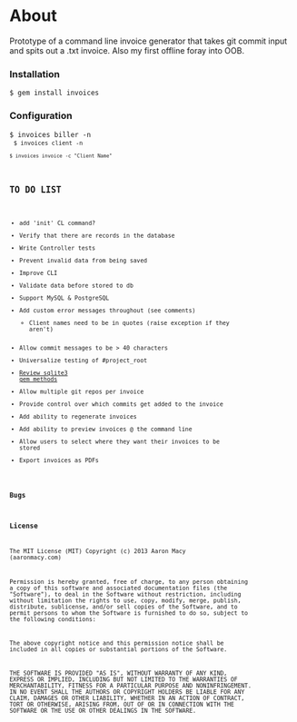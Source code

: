 # About
Prototype of a command line invoice generator that takes git commit input and spits out a .txt invoice. Also my first offline foray into OOB.

### Installation
<code>$ gem install invoices</code>

### Configuration
<code>$ invoices biller -n<br />
<code>$ invoices client -n<br />
<code>$ invoices invoice -c "Client Name"</code>

## TO DO LIST
- add 'init' CL command?
- Verify that there are records in the database
- Write Controller tests
- Prevent invalid data from being saved
- Improve CLI
- Validate data before stored to db
- Support MySQL & PostgreSQL
- Add custom error messages throughout (see comments)
  - Client names need to be in quotes (raise exception if they aren't)
- Allow commit messages to be > 40 characters
- Universalize testing of #project_root
- [Review sqlite3 gem methods](http://sqlite-ruby.rubyforge.org/sqlite3/)
- Allow multiple git repos per invoice
- Provide control over which commits get added to the invoice
- Add ability to regenerate invoices
- Add ability to preview invoices @ the command line
- Allow users to select where they want their invoices to be stored
- Export invoices as PDFs

### Bugs

### License
The MIT License (MIT)
Copyright (c) 2013 Aaron Macy (aaronmacy.com)

Permission is hereby granted, free of charge, to any person obtaining a copy of this software and associated documentation files (the "Software"), to deal in the Software without restriction, including without limitation the rights to use, copy, modify, merge, publish, distribute, sublicense, and/or sell copies of the Software, and to permit persons to whom the Software is furnished to do so, subject to the following conditions:

The above copyright notice and this permission notice shall be included in all copies or substantial portions of the Software.

THE SOFTWARE IS PROVIDED "AS IS", WITHOUT WARRANTY OF ANY KIND, EXPRESS OR IMPLIED, INCLUDING BUT NOT LIMITED TO THE WARRANTIES OF MERCHANTABILITY, FITNESS FOR A PARTICULAR PURPOSE AND NONINFRINGEMENT. IN NO EVENT SHALL THE AUTHORS OR COPYRIGHT HOLDERS BE LIABLE FOR ANY CLAIM, DAMAGES OR OTHER LIABILITY, WHETHER IN AN ACTION OF CONTRACT, TORT OR OTHERWISE, ARISING FROM, OUT OF OR IN CONNECTION WITH THE SOFTWARE OR THE USE OR OTHER DEALINGS IN THE SOFTWARE.

